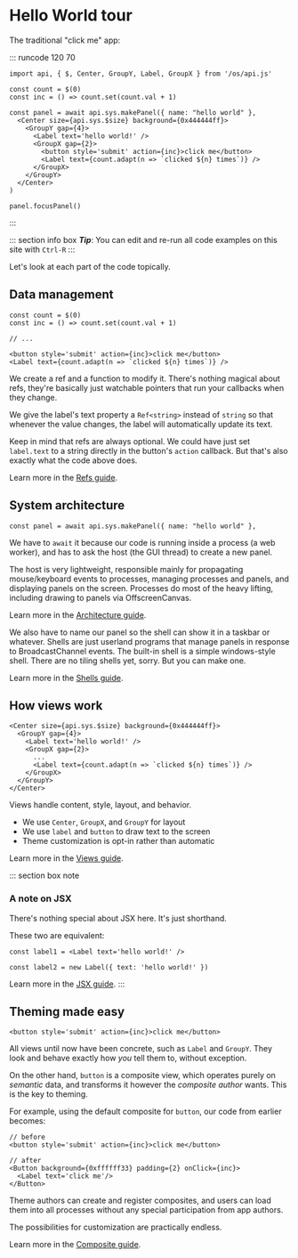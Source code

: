 # Hello World tour

The traditional "click me" app:

::: runcode 120 70
~~~tsx
import api, { $, Center, GroupY, Label, GroupX } from '/os/api.js'

const count = $(0)
const inc = () => count.set(count.val + 1)

const panel = await api.sys.makePanel({ name: "hello world" },
  <Center size={api.sys.$size} background={0x444444ff}>
    <GroupY gap={4}>
      <Label text='hello world!' />
      <GroupX gap={2}>
        <button style='submit' action={inc}>click me</button>
        <Label text={count.adapt(n => `clicked ${n} times`)} />
      </GroupX>
    </GroupY>
  </Center>
)

panel.focusPanel()
~~~
:::

::: section info box
***Tip***: You can edit and re-run all code examples on this site with `Ctrl-R`
:::

Let's look at each part of the code topically.


## Data management

~~~tsx
const count = $(0)
const inc = () => count.set(count.val + 1)

// ...

<button style='submit' action={inc}>click me</button>
<Label text={count.adapt(n => `clicked ${n} times`)} />
~~~

We create a ref and a function to modify it.
There's nothing magical about refs,
they're basically just watchable pointers
that run your callbacks when they change.

We give the label's text property a `Ref<string>` instead of `string` so that
whenever the value changes, the label will automatically update its text.

Keep in mind that refs are always optional.
We could have just set `label.text` to a string
directly in the button's `action` callback.
But that's also exactly what the code above does.

Learn more in the [Refs guide](../guides/refs.md#refs).


## System architecture

~~~tsx
const panel = await api.sys.makePanel({ name: "hello world" },
~~~

We have to `await` it because our code is running inside a process (a web worker),
and has to ask the host (the GUI thread) to create a new panel.

The host is very lightweight, responsible mainly for
propagating mouse/keyboard events to processes,
managing processes and panels, and displaying panels on the screen.
Processes do most of the heavy lifting, including drawing to panels via OffscreenCanvas.

Learn more in the [Architecture guide](../guides/architecture.md#architecture).

We also have to name our panel so the shell can show it in a taskbar or whatever.
Shells are just userland programs that manage panels
in response to BroadcastChannel events.
The built-in shell is a simple windows-style shell.
There are no tiling shells yet, sorry. But you can make one.

Learn more in the [Shells guide](../guides/shells.md#shells).


## How views work

~~~tsx
<Center size={api.sys.$size} background={0x444444ff}>
  <GroupY gap={4}>
    <Label text='hello world!' />
    <GroupX gap={2}>
      ...
      <Label text={count.adapt(n => `clicked ${n} times`)} />
    </GroupX>
  </GroupY>
</Center>
~~~

Views handle content, style, layout, and behavior.

* We use `Center`, `GroupX`, and `GroupY` for layout
* We use `label` and `button` to draw text to the screen
* Theme customization is opt-in rather than automatic

Learn more in the [Views guide](../guides/views.md#views).

::: section box note
### A note on JSX

There's nothing special about JSX here. It's just shorthand.

These two are equivalent:

```tsx
const label1 = <Label text='hello world!' />

const label2 = new Label({ text: 'hello world!' })
```

Learn more in the [JSX guide](../guides/views.md#jsx).
:::




## Theming made easy

~~~tsx
<button style='submit' action={inc}>click me</button>
~~~

All views until now have been concrete, such as `Label` and `GroupY`.
They look and behave exactly how *you* tell them to, without exception.

On the other hand, `button` is a composite view,
which operates purely on *semantic* data,
and transforms it however the *composite author* wants.
This is the key to theming.

For example, using the default composite for `button`,
our code from earlier becomes:

~~~tsx
// before
<button style='submit' action={inc}>click me</button>

// after
<Button background={0xffffff33} padding={2} onClick={inc}>
  <Label text='click me'/>
</Button>
~~~

Theme authors can create and register composites,
and users can load them into all processes
without any special participation from app authors.

The possibilities for customization are practically endless.

Learn more in the [Composite guide](../guides/composites.md#composites).
